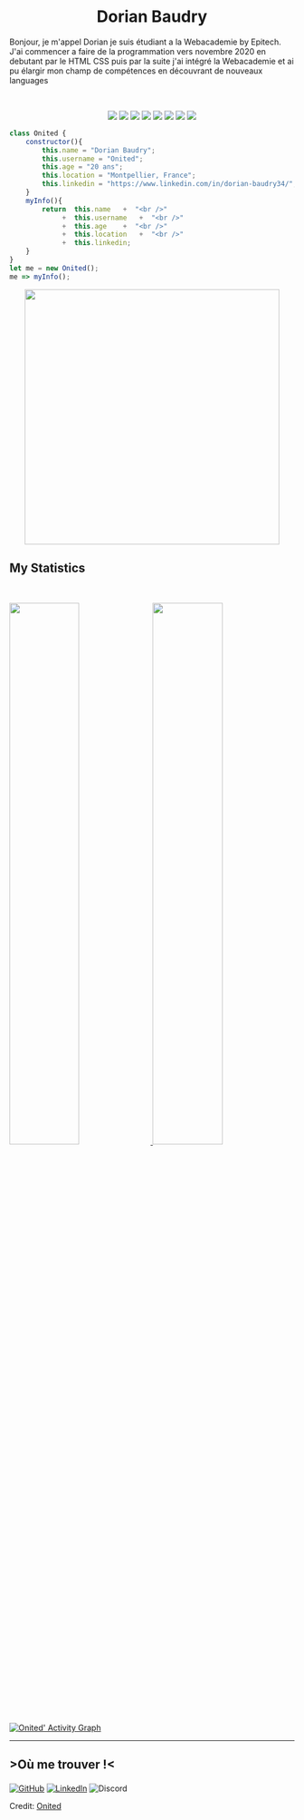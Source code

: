 
<h1 align="center">
  <b>Dorian Baudry</b>
</h1>

<p>Bonjour, je m'appel Dorian je suis étudiant a la Webacademie by Epitech. J'ai commencer a faire de la programmation vers novembre 2020 en debutant par le HTML CSS puis par la suite j'ai intégré la Webacademie et ai pu élargir mon champ de compétences en découvrant de nouveaux languages</p>

<br>

<p>
<div align="center">
  <img src="https://img.shields.io/badge/html5-%23E34F26.svg?style=for-the-badge&logo=html5&logoColor=white">
  <img src="https://img.shields.io/badge/css3-%231572B6.svg?style=for-the-badge&logo=css3&logoColor=white">
  <img src="https://img.shields.io/badge/javascript-%23323330.svg?style=for-the-badge&logo=javascript&logoColor=%23F7DF1E">
  <img src="https://img.shields.io/badge/jquery-%230769AD.svg?style=for-the-badge&logo=jquery&logoColor=white">
  <img src="https://img.shields.io/badge/php-%23777BB4.svg?style=for-the-badge&logo=php&logoColor=white">
  <img src="https://img.shields.io/badge/react-%2320232a.svg?style=for-the-badge&logo=react&logoColor=%2361DAFB">
  <img src="https://img.shields.io/badge/mysql-%2300f.svg?style=for-the-badge&logo=mysql&logoColor=white">
  <img src="https://img.shields.io/badge/SASS-hotpink.svg?style=for-the-badge&logo=SASS&logoColor=white">
</div>
</p>

```js
class Onited {
	constructor(){
		this.name = "Dorian Baudry";
		this.username = "Onited";
		this.age = "20 ans";
		this.location = "Montpellier, France";
		this.linkedin = "https://www.linkedin.com/in/dorian-baudry34/";
	}
	myInfo(){
		return  this.name  	+  "<br />"
		     +  this.username  	+  "<br />"
		     +  this.age  	+  "<br />"
		     +  this.location  	+  "<br />"
		     +  this.linkedin;
	}
}
let me = new Onited();
me => myInfo();
```

<div align="center">
  <a href="https://open.spotify.com/user/onitedtheone?si=e38715f2f0644780">
    <img src="https://spotify-recently-played-readme.vercel.app/api?user=onitedtheone&count=1" width="450px">
  </a>
</div>

<!--
<div align="center">
  <a href="https://open.spotify.com/user/onitedtheone?si=e38715f2f0644780">
    <img src="https://spotify-readme-theta-virid.vercel.app/api?scan=true&theme=dark" width="240px">
  </a>
</div>
-->

## My Statistics

<br/>
<p align="left">
  <a href="https://github.com/Onited/">
  <img width="49.5%" src="https://github-readme-stats.vercel.app/api?username=Onited&show_icons=true&theme=gruvbox&hide_border=true" />
    <img width="49.5%" src="http://github-readme-streak-stats.herokuapp.com?user=onited&theme=gruvbox&hide_border=true&date_format=M%20j%5B%2C%20Y%5D" />
  </a>
</p>
<br>

[![Onited' Activity Graph](https://activity-graph.herokuapp.com/graph?username=onited&custom_title=Onited's%20Contribution%20Graph&theme=gruvbox&bg_color=282828&hide_border=true&line=d1a01f&point=c58545)](https://github.com/Onited/)

------
## <p><strong>>Où me trouver !<</strong><p>
<a href="https://github.com/Onited"><img alt='GitHub' src='https://img.shields.io/badge/github-%23121011.svg?style=for-the-badge&logo=github&logoColor=white'/></a>
<a href="https://www.linkedin.com/in/dorian-baudry34/"><img alt='LinkedIn' src='https://img.shields.io/badge/linkedin-%230077B5.svg?style=for-the-badge&logo=linkedin&logoColor=white'/></a>
<img alt='Discord' src='https://img.shields.io/badge/DorianBaudry-%237289DA.svg?style=for-the-badge&logo=discord&logoColor=white'/>


Credit: [Onited](https://github.com/onited)
